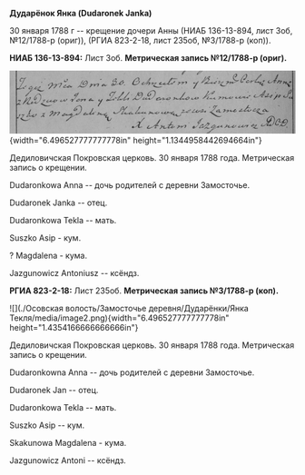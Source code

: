 **Дударёнок Янка (Dudaronek Janka)**

30 января 1788 г -- крещение дочери Анны (НИАБ 136-13-894, лист 3об,
№12/1788-р (ориг)), (РГИА 823-2-18, лист 235об, №3/1788-р (коп)).

**НИАБ 136-13-894:** Лист 3об. **Метрическая запись №12/1788-р (ориг).**

![](./media/e9d3fbad7393c9e0833fe3d950d4c8a53dd44139.png){width="6.496527777777778in"
height="1.1344958442694664in"}

Дедиловичская Покровская церковь. 30 января 1788 года. Метрическая
запись о крещении.

Dudaronkowa Anna -- дочь родителей с деревни Замосточье.

Dudaronek Janka -- отец.

Dudaronkowa Tekla -- мать.

Suszko Asip - кум.

? Magdalena - кума.

Jazgunowicz Antoniusz -- ксёндз.

**РГИА 823-2-18:** Лист 235об. **Метрическая запись №3/1788-р (коп).**

![](./Осовская волость/Замосточье деревня/Дударёнки/Янка Текля/media/image2.png){width="6.496527777777778in"
height="1.4354166666666666in"}

Дедиловичская Покровская церковь. 30 января 1788 года. Метрическая
запись о крещении.

Dudaronkowna Anna -- дочь родителей с деревни Замосточье.

Dudaronek Jan -- отец.

Dudaronkowa Tekla -- мать.

Suszko Asip -- кум.

Skakunowa Magdalena - кума.

Jazgunowicz Antoni -- ксёндз.
